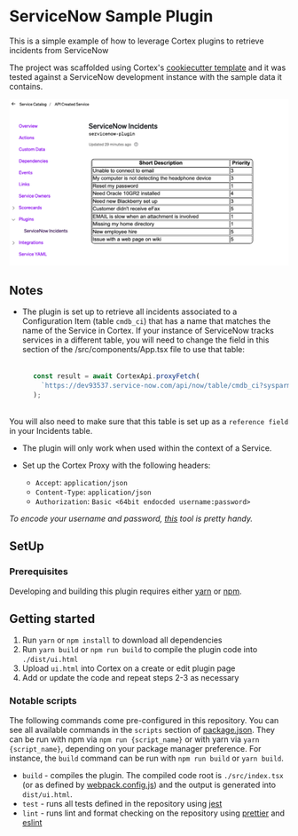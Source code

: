 # ServiceNow Sample Plugin

This is a simple example of how to leverage Cortex plugins to retrieve incidents from ServiceNow

The project was scaffolded using Cortex's [cookiecutter template](https://github.com/cortexapps/cookiecutter-cortex-plugin) and it was tested against a ServiceNow development instance with the sample data it contains.

![ServiceNow Plugin](img/snow-plugin.png)

## Notes

* The plugin is set up to retrieve all incidents associated to a Configuration Item (table `cmdb_ci`) that has a name that matches the name of the Service in Cortex. If your instance of ServiceNow tracks services in a different table, you will need to change the field in this section of the /src/components/App.tsx file to use that table:

```typescript

      const result = await CortexApi.proxyFetch(
        `https://dev93537.service-now.com/api/now/table/cmdb_ci?sysparm_query=name%3D${cortexService}`
      );
 
```
  You will also need to make sure that this table is set up as a `reference field` in your Incidents table.

* The plugin will only work when used within the context of a Service.

* Set up the Cortex Proxy with the following headers:
    * `Accept`: `application/json`
    * `Content-Type`: `application/json`
    * `Authorization`: `Basic <64bit endocded username:password>`

*To encode your username and password, [this](https://www.debugbear.com/basic-auth-header-generator) tool is pretty handy.*

## SetUp

### Prerequisites

Developing and building this plugin requires either [yarn](https://classic.yarnpkg.com/lang/en/docs/install/) or [npm](https://docs.npmjs.com/downloading-and-installing-node-js-and-npm).

## Getting started

1. Run `yarn` or `npm install` to download all dependencies
2. Run `yarn build` or `npm run build` to compile the plugin code into `./dist/ui.html`
3. Upload `ui.html` into Cortex on a create or edit plugin page
4. Add or update the code and repeat steps 2-3 as necessary

### Notable scripts

The following commands come pre-configured in this repository. You can see all available commands in the `scripts` section of [package.json](./package.json). They can be run with npm via `npm run {script_name}` or with yarn via `yarn {script_name}`, depending on your package manager preference. For instance, the `build` command can be run with `npm run build` or `yarn build`.

* `build` - compiles the plugin. The compiled code root is `./src/index.tsx` (or as defined by [webpack.config.js](webpack.config.js)) and the output is generated into `dist/ui.html`.
* `test` - runs all tests defined in the repository using [jest](https://jestjs.io/)
* `lint` - runs lint and format checking on the repository using [prettier](https://prettier.io/) and [eslint](https://eslint.org/)

